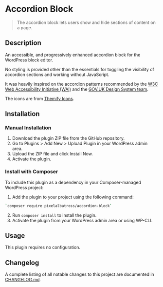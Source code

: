# Accordion Block

> The accordion block lets users show and hide sections of content on a page.

## Description

An accessible, and progressively enhanced accordion block for the WordPress block editor.

No styling is provided other than the essentials for toggling the visibility of accordion sections and working without JavaScript.

It was heavily inspired on the accordion patterns recommended by the [W3C Web Accessibility Initiative (WAI)](https://www.w3.org/WAI/ARIA/apg/patterns/accordion/) and the [GOV.UK Design System team](https://design-system.service.gov.uk/components/accordion/).

The icons are from [Themify Icons](https://themify.me/themify-icons).

## Installation

### Manual Installation

1. Download the plugin ZIP file from the GitHub repository.
2. Go to Plugins > Add New > Upload Plugin in your WordPress admin area.
3. Upload the ZIP file and click Install Now.
4. Activate the plugin.

### Install with Composer

To include this plugin as a dependency in your Composer-managed WordPress project:

1. Add the plugin to your project using the following command:

```bash
`composer require pixelalbatross/accordion-block`
```

2. Run `composer install` to install the plugin.
3. Activate the plugin from your WordPress admin area or using WP-CLI.

## Usage

This plugin requires no configuration.

## Changelog

A complete listing of all notable changes to this project are documented in [CHANGELOG.md](https://github.com/pixelalbatross/accordion-block/blob/main/CHANGELOG.md).
